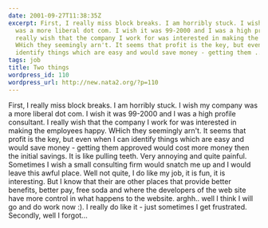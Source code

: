 ```yaml
---
date: 2001-09-27T11:38:35Z
excerpt: First, I really miss block breaks. I am horribly stuck. I wish my company
  was a more liberal dot com. I wish it was 99-2000 and I was a high profile consultant.  I
  really wish that the company I work for was interested in making the employees happy.
  WHich they seemingly arn't. It seems that profit is the key, but even when I can
  identify things which are easy and would save money - getting them ...
tags: job
title: Two things
wordpress_id: 110
wordpress_url: http://new.nata2.org/?p=110
---
```


First, I really miss block breaks. I am horribly stuck. I wish my company was a more liberal dot com. I wish it was 99-2000 and I was a high profile consultant.  I really wish that the company I work for was interested in making the employees happy. WHich they seemingly arn't. It seems that profit is the key, but even when I can identify things which are easy and would save money - getting them approved would cost more money then the initial savings. It is like pulling teeth. Very annoying and quite painful. Sometimes I wish a small consulting firm would snatch me up and I would leave this awful place. Well not quite, I do like my job, it is fun, it is interesting. But I know that their are other places that provide better benefits, better pay, free soda and where the developers of the web site have more control in what happens to the website. arghh.. well I think I will go and do work now :). I really do like it - just sometimes I get frustrated.
Secondly, well I forgot...
